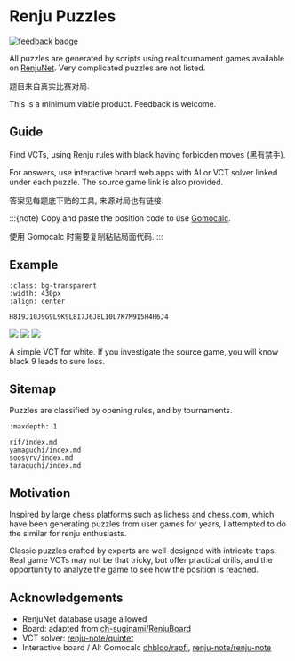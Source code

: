# Renju Puzzles

[![feedback badge](https://img.shields.io/badge/feedback-点我反馈-blue?logo=coveralls)](https://www.wjx.cn/vm/ejFAuia.aspx)

All puzzles are generated by scripts using real tournament games available on [RenjuNet](https://www.renju.net/). Very complicated puzzles are not listed.

题目来自真实比赛对局.

This is a minimum viable product. Feedback is welcome.

## Guide

Find VCTs, using Renju rules with black having forbidden moves (黑有禁手).

For answers, use interactive board web apps with AI or VCT solver linked under each puzzle. The source game link is also provided. 

答案见每题底下贴的工具, 来源对局也有链接.

:::{note}
Copy and paste the position code to use [Gomocalc](https://gomocalc.com/#/).

使用 Gomocalc 时需要复制粘贴局面代码.
:::

## Example

```{image} _static/2465/102184-19.png
:class: bg-transparent
:width: 430px
:align: center
```

```none
H8I9J10J9G9L9K9L8I7J6J8L10L7K7M9I5H4H6J4
```

[![](https://img.shields.io/badge/Renju-Net-blue)](https://www.renju.net/tournament/2465/game/102184/) [![](https://img.shields.io/badge/Gomocalc-AI-yellow)](https://gomocalc.com/#/) [![](https://img.shields.io/badge/RenjuNote-Solver-lightgrey)](https://renju-note.com/#g:H8I9J10J9G9L9K9L8I7J6J8L10L7K7M9I5H4H6J4,c:19)

A simple VCT for white. If you investigate the source game, you will know black 9 leads to sure loss.

## Sitemap

Puzzles are classified by opening rules, and by tournaments.

```{toctree}
:maxdepth: 1

rif/index.md
yamaguchi/index.md
soosyrv/index.md
taraguchi/index.md
```

## Motivation

Inspired by large chess platforms such as lichess and chess.com, which have been generating puzzles from user games for years, I attempted to do the similar for renju enthusiasts.

Classic puzzles crafted by experts are well-designed with intricate traps. Real game VCTs may not be that tricky, but offer practical drills, and the opportunity to analyze the game to see how the position is reached.

## Acknowledgements

- RenjuNet database usage allowed
- Board: adapted from [ch-suginami/RenjuBoard](https://github.com/ch-suginami/RenjuBoard)
- VCT solver: [renju-note/quintet](https://github.com/renju-note/quintet)
- Interactive board / AI: Gomocalc [dhbloo/rapfi](https://github.com/dhbloo/rapfi), [renju-note/renju-note](https://github.com/renju-note/renju-note)
